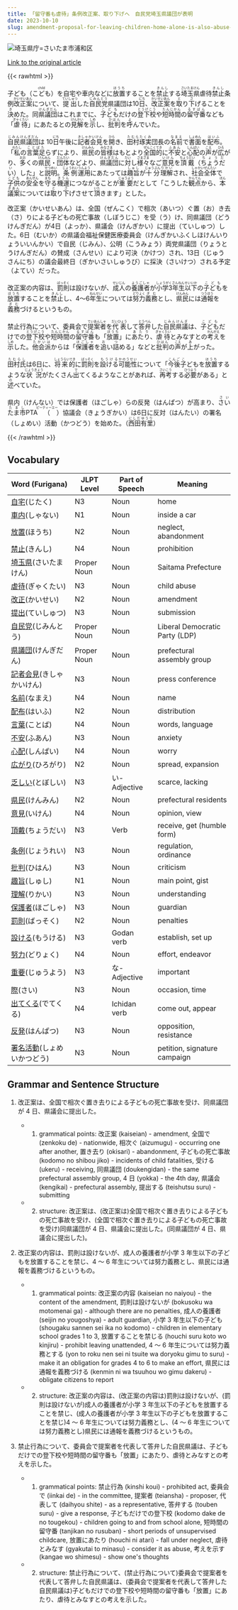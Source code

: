 ```yaml
---
title: 「留守番も虐待」条例改正案、取り下げへ　自民党埼玉県議団が表明
date: 2023-10-10
slug: amendment-proposal-for-leaving-children-home-alone-is-also-abuse-ordinance-to-be-withdrawn-announced-by-the-liberal-democratic-party-saitama-prefectural-members
---
```


![埼玉県庁=さいたま市浦和区](https://www.asahicom.jp/imgopt/img/5d0243c59a/comm_L/AS20231010001393.jpg "埼玉県庁=さいたま市浦和区")

[Link to the original article](https://asahi.com/articles/ASRBB4SD4RBBOXIE02C.html?iref=comtop_7_03)

{{< rawhtml >}}

<div>

<p>子ども<ruby>（こども）<rt>child</rt></ruby>を自宅や車内などに<ruby>放置<rt>ほうち</rt></ruby>することを<ruby>禁止<rt>きんし</rt></ruby>する<ruby>埼玉県<rt>さいたまけん</rt></ruby>虐待<ruby>禁止<rt>きんし</rt></ruby>条例<ruby>改正案<rt>かいせいあん</rt></ruby>について、<ruby>提出<rt>ていしゅつ</rt></ruby>した<ruby>自民党<rt>じみんとう</rt></ruby>県議団は10<ruby>日<rt>にち</rt></ruby>、<ruby>改正案<rt>かいせいあん</rt></ruby>を<ruby>取<rt>と</rt></ruby>り<ruby>下<rt>さ</rt></ruby>げることを<ruby>決<rt>き</rt></ruby>めた。同<ruby>県議団<rt>けんぎだん</rt></ruby>はこれまでに、<ruby>子ども<rt>こども</rt></ruby>だけの<ruby>登下校<rt>とうげこう</rt></ruby>や<ruby>短時間<rt>たんじかん</rt></ruby>の<ruby>留守番<rt>るすばん</rt></ruby>なども「<ruby>虐待<rt>ぎゃくたい</rt></ruby>」にあたるとの<ruby>見解<rt>けんかい</rt></ruby>を<ruby>示<rt>しめ</rt></ruby>し、<ruby>批判<rt>ひはん</rt></ruby>を<ruby>呼<rt>よ</rt></ruby>んでいた。</p>

<ruby>自民<rt>じみん</rt></ruby><ruby>県議団<rt>けんぎだん</rt></ruby>は 10<ruby>日<rt>にち</rt></ruby>午後に<ruby>記者会見<rt>きしゃかいけん</rt></ruby>を<ruby>開<rt>ひら</rt></ruby>き、<ruby>田村琢実<rt>たむらたくみ</rt></ruby>団長の<ruby>名前<rt>なまえ</rt></ruby>で<ruby>書面<rt>しょめん</rt></ruby>を<ruby>配布<rt>はいふ</rt></ruby>。「<ruby>私<rt>わたし</rt></ruby>の<ruby>言葉足<rt>ことばた</rt></ruby>らずにより、<ruby>県民<rt>けんみん</rt></ruby>の<ruby>皆様<rt>みなさま</rt></ruby>はもとより<ruby>全国的<rt>ぜんこくてき</rt></ruby>に<ruby>不安<rt>ふあん</rt></ruby>と<ruby>心配<rt>しんぱい</rt></ruby>の<ruby>声<rt>こえ</rt></ruby>が<ruby>広<rt>ひろ</rt></ruby>がり、<ruby>多<rt>おお</rt></ruby>くの<ruby>県民<rt>けんみん</rt></ruby>・<ruby>団体<rt>だんたい</rt></ruby>などより、<ruby>県議団<rt>けんぎだん</rt></ruby>に<ruby>対<rt>たい</rt></ruby>し<ruby>様々<rt>さまざま</rt></ruby>なご<ruby>意見<rt>いけん</rt></ruby>を<ruby>頂戴<rt>ちょうだい</rt></ruby>（<ruby>ちょうだい<rt>ちょうだい</rt></ruby>）した」と<ruby>説明<rt>せつめい</rt></ruby>。<ruby>条例<rt>じょうれい</rt></ruby><ruby>運用<rt>うんよう</rt></ruby>にあたっては<ruby>趣旨<rt>しゅし</rt></ruby>が<ruby>十分<rt>じゅうぶん</rt></ruby><ruby>理解<rt>りかい</rt></ruby>され、<ruby>社会<rt>しゃかい</rt></ruby><ruby>全体<rt>ぜんたい</rt></ruby>で<ruby>子供<rt>こども</rt></ruby>の<ruby>安全<rt>あんぜん</rt></ruby>を<ruby>守<rt>まも</rt></ruby>る<ruby>機運<rt>きうん</rt></ruby>につながることが<ruby>重要<rt>じゅうよう</rt></ruby>だとして「こうした<ruby>観点<rt>かんてん</rt></ruby>から、<ruby>本<rt>ほん</rt></ruby><ruby>議案<rt>ぎあん</rt></ruby>については<ruby>取<rt>と</rt></ruby>り<ruby>下<rt>さ</rt></ruby>げさせて<ruby>頂<rt>いた</rt></ruby>きます」とした。</p>

<p>改正案（かいせいあん）は、全国（ぜんこく）で相次（あいつ）ぐ置（お）き去（さ）りによる子どもの死亡事故（しぼうじこ）を受（う）け、同県議団（どうけんぎだん）が4日（よっか）、県議会（けんぎかい）に提出（ていしゅつ）した。6日（むいか）の県議会福祉保健医療委員会（けんぎかいふくしほけんいりょういいんかい）で自民（じみん）、公明（こうみょう）両党県議団（りょうとうけんぎだん）の賛成（さんせい）により可決（かけつ）され、13日（じゅうさんにち）の議会最終日（ぎかいさいしゅうび）に採決（さいけつ）される予定（よてい）だった。</p>

<p>改正案の内容は、<ruby>罰則<rt>ばっそく</rt></ruby>は設けないが、<ruby>成人<rt>せいじん</rt></ruby>の<ruby>養護者<rt>ようごしゃ</rt></ruby>が<ruby>小学3年生以下<rt>しょうがくさんねんせいいか</rt></ruby>の<ruby>子ども<rt>こども</rt></ruby>を<ruby>放置<rt>ほうち</rt></ruby>することを<ruby>禁止<rt>きんし</rt></ruby>し、4～6<ruby>年生<rt>ねんせい</rt></ruby>については<ruby>努力<rt>どりょく</rt></ruby><ruby>義務<rt>ぎむ</rt></ruby>とし、<ruby>県民<rt>けんみん</rt></ruby>には<ruby>通報<rt>つうほう</rt></ruby>を<ruby>義務<rt>ぎむ</rt></ruby>づけるというもの。</p>

<p>禁止行為について、委員会で<ruby>提案者<rt>ていあんしゃ</rt></ruby>を<ruby>代表<rt>だいひょう</rt></ruby>して<ruby>答弁<rt>とうべん</rt></ruby>した<ruby>自民県議<rt>じみんけんぎ</rt></ruby>は、<ruby>子ども<rt>こども</rt></ruby>だけでの<ruby>登下校<rt>とうげこう</rt></ruby>や<ruby>短時間<rt>たんじかん</rt></ruby>の<ruby>留守番<rt>るすばん</rt></ruby>も「<ruby>放置<rt>ほうち</rt></ruby>」に<ruby>あたり<rt>あたり</rt></ruby>、<ruby>虐待<rt>ぎゃくたい</rt></ruby>とみなすとの<ruby>考え<rt>かんがえ</rt></ruby>を<ruby>示<rt>しめ</rt></ruby>した。<ruby>他会派<rt>たかいは</rt></ruby>からは「<ruby>保護者<rt>ほごしゃ</rt></ruby>を<ruby>追<rt>お</rt></ruby>い<ruby>詰<rt>つ</rt></ruby>める」などと<ruby>批判<rt>ひはん</rt></ruby>の<ruby>声<rt>こえ</rt></ruby>が<ruby>上<rt>あ</rt></ruby>がった。</p>

<p><ruby>田村氏<rt>たむらし</rt></ruby>は6日に、<ruby>将来的<rt>しょうらいてき</rt></ruby>に<ruby>罰則<rt>ばっそく</rt></ruby>を<ruby>設ける<rt>もうける</rt></ruby><ruby>可能性<rt>かのうせい</rt></ruby>について「<ruby>今後<rt>こんご</rt></ruby><ruby>子<rt>こ</rt></ruby>どもを<ruby>放置<rt>ほうち</rt></ruby>するような<ruby>状況<rt>じょうきょう</rt></ruby>がたくさん<ruby>出<rt>で</rt></ruby>てくるようなことがあれば、<ruby>再考<rt>さいこう</rt></ruby>する<ruby>必要<rt>ひつよう</rt></ruby>がある」と<ruby>述<rt>の</rt></ruby>べていた。</p>

<p>県内<ruby>（けんない）</ruby>では保護者<ruby>（ほごしゃ）</ruby>らの反発<ruby>（はんぱつ）</ruby>が高まり、<ruby>さいたま市<rt>さいたまし</rt></ruby>PTA<ruby>（<rt>ピーティーエー</rt></ruby>）協議会<ruby>（きょうぎかい）</ruby>は6日に反対<ruby>（はんたい）</ruby>の署名<ruby>（しょめい）</ruby>活動<ruby>（かつどう）</ruby>を始めた。（<ruby>西田有里<rt>にしだゆうり</rt></ruby>）</p>

</div>
{{< /rawhtml >}}

## Vocabulary

| Word (Furigana)                                                                             | JLPT Level  | Part of Speech | Meaning                        |
| ------------------------------------------------------------------------------------------- | ----------- | -------------- | ------------------------------ |
| [自宅](https://jisho.org/search/%E8%87%AA%E5%AE%85)(じたく)                                 | N3          | Noun           | home                           |
| [車内](https://jisho.org/search/%E8%BB%8A%E5%86%85)(しゃない)                               | N1          | Noun           | inside a car                   |
| [放置](https://jisho.org/search/%E6%94%BE%E7%BD%AE)(ほうち)                                 | N2          | Noun           | neglect, abandonment           |
| [禁止](https://jisho.org/search/%E7%A6%81%E6%AD%A2)(きんし)                                 | N4          | Noun           | prohibition                    |
| [埼玉県](https://jisho.org/search/%E5%9F%BC%E7%8E%89%E7%9C%8C)(さいたまけん)                | Proper Noun | Noun           | Saitama Prefecture             |
| [虐待](https://jisho.org/search/%E8%99%90%E5%BE%85)(ぎゃくたい)                             | N3          | Noun           | child abuse                    |
| [改正](https://jisho.org/search/%E6%94%B9%E6%AD%A3)(かいせい)                               | N2          | Noun           | amendment                      |
| [提出](https://jisho.org/search/%E6%8F%90%E5%87%BA)(ていしゅつ)                             | N3          | Noun           | submission                     |
| [自民党](https://jisho.org/search/%E8%87%AA%E6%B0%91%E5%85%9A)(じみんとう)                  | Proper Noun | Noun           | Liberal Democratic Party (LDP) |
| [県議団](https://jisho.org/search/%E7%9C%8C%E8%AD%B0%E5%9B%A3)(けんぎだん)                  | Proper Noun | Noun           | prefectural assembly group     |
| [記者会見](https://jisho.org/search/%E8%A8%98%E8%80%85%E4%BC%9A%E8%A6%8B)(きしゃかいけん)   | N3          | Noun           | press conference               |
| [名前](https://jisho.org/search/%E5%90%8D%E5%89%8D)(なまえ)                                 | N4          | Noun           | name                           |
| [配布](https://jisho.org/search/%E9%85%8D%E5%B8%83)(はいふ)                                 | N2          | Noun           | distribution                   |
| [言葉](https://jisho.org/search/%E8%A8%80%E8%91%89)(ことば)                                 | N4          | Noun           | words, language                |
| [不安](https://jisho.org/search/%E4%B8%8D%E5%AE%89)(ふあん)                                 | N3          | Noun           | anxiety                        |
| [心配](https://jisho.org/search/%E5%BF%83%E9%85%8D)(しんぱい)                               | N4          | Noun           | worry                          |
| [広がり](https://jisho.org/search/%E5%BA%83%E3%81%8C%E3%82%8A)(ひろがり)                    | N2          | Noun           | spread, expansion              |
| [乏しい](https://jisho.org/search/%E4%B9%8F%E3%81%97%E3%81%84)(とぼしい)                    | N3          | い-Adjective   | scarce, lacking                |
| [県民](https://jisho.org/search/%E7%9C%8C%E6%B0%91)(けんみん)                               | N2          | Noun           | prefectural residents          |
| [意見](https://jisho.org/search/%E6%84%8F%E8%A6%8B)(いけん)                                 | N4          | Noun           | opinion, view                  |
| [頂戴](https://jisho.org/search/%E9%A0%82%E6%88%B4)(ちょうだい)                             | N3          | Verb           | receive, get (humble form)     |
| [条例](https://jisho.org/search/%E6%9D%A1%E4%BE%8B)(じょうれい)                             | N3          | Noun           | regulation, ordinance          |
| [批判](https://jisho.org/search/%E6%89%B9%E5%88%A4)(ひはん)                                 | N3          | Noun           | criticism                      |
| [趣旨](https://jisho.org/search/%E8%B6%A3%E6%97%A8)(しゅし)                                 | N1          | Noun           | main point, gist               |
| [理解](https://jisho.org/search/%E7%90%86%E8%A7%A3)(りかい)                                 | N3          | Noun           | understanding                  |
| [保護者](https://jisho.org/search/%E4%BF%9D%E8%AD%B7%E8%80%85)(ほごしゃ)                    | N3          | Noun           | guardian                       |
| [罰則](https://jisho.org/search/%E7%BD%B0%E5%89%87)(ばっそく)                               | N2          | Noun           | penalties                      |
| [設ける](https://jisho.org/search/%E8%A8%AD%E3%81%91%E3%82%8B)(もうける)                    | N3          | Godan verb     | establish, set up              |
| [努力](https://jisho.org/search/%E5%8A%AA%E5%8A%9B)(どりょく)                               | N4          | Noun           | effort, endeavor               |
| [重要](https://jisho.org/search/%E9%87%8D%E8%A6%81)(じゅうよう)                             | N3          | な-Adjective   | important                      |
| [際](https://jisho.org/search/%E9%9A%9B)(さい)                                              | N3          | Noun           | occasion, time                 |
| [出てくる](https://jisho.org/search/%E5%87%BA%E3%81%A6%E3%81%8F%E3%82%8B)(でてくる)         | N4          | Ichidan verb   | come out, appear               |
| [反発](https://jisho.org/search/%E5%8F%8D%E7%99%BA)(はんぱつ)                               | N3          | Noun           | opposition, resistance         |
| [署名活動](https://jisho.org/search/%E7%BD%B2%E5%90%8D%E6%B4%BB%E5%8B%95)(しょめいかつどう) | N3          | Noun           | petition, signature campaign   |

## Grammar and Sentence Structure

1. 改正案は、全国で相次ぐ置き去りによる子どもの死亡事故を受け、同県議団が 4 日、県議会に提出した。

   - 1. grammatical points: 改正案 (kaiseian) - amendment, 全国で (zenkoku de) - nationwide, 相次ぐ (aizumugu) - occurring one after another, 置き去り (okisari) - abandonment, 子どもの死亡事故 (kodomo no shibou jiko) - incidents of child fatalities, 受ける (ukeru) - receiving, 同県議団 (doukengidan) - the same prefectural assembly group, 4 日 (yokka) - the 4th day, 県議会 (kengikai) - prefectural assembly, 提出する (teishutsu suru) - submitting
   - 2. structure: 改正案は、(改正案は)全国で相次ぐ置き去りによる子どもの死亡事故を受け、(全国で相次ぐ置き去りによる子どもの死亡事故を受け)同県議団が 4 日、県議会に提出した。(同県議団が 4 日、県議会に提出した)。

2. 改正案の内容は、罰則は設けないが、成人の養護者が小学 3 年生以下の子どもを放置することを禁じ、4 ～ 6 年生については努力義務とし、県民には通報を義務づけるというもの。

   - 1. grammatical points: 改正案の内容 (kaiseian no naiyou) - the content of the amendment, 罰則は設けないが (bokusoku wa motomenai ga) - although there are no penalties, 成人の養護者 (seijin no yougoshya) - adult guardian, 小学 3 年生以下の子ども (shougaku sannen sei ika no kodomo) - children in elementary school grades 1 to 3, 放置することを禁じる (houchi suru koto wo kinjiru) - prohibit leaving unattended, 4 ～ 6 年生については努力義務とする (yon to roku nen sei ni tsuite wa doryoku gimu to suru) - make it an obligation for grades 4 to 6 to make an effort, 県民には通報を義務づける (kenmin ni wa tsuuhou wo gimu dakeru) - obligate citizens to report
   - 2. structure: 改正案の内容は、(改正案の内容は)罰則は設けないが、(罰則は設けないが)成人の養護者が小学 3 年生以下の子どもを放置することを禁じ、(成人の養護者が小学 3 年生以下の子どもを放置することを禁じ)4 ～ 6 年生については努力義務とし、(4 ～ 6 年生については努力義務とし)県民には通報を義務づけるというもの。

3. 禁止行為について、委員会で提案者を代表して答弁した自民県議は、子どもだけでの登下校や短時間の留守番も「放置」にあたり、虐待とみなすとの考えを示した。
   - 1. grammatical points: 禁止行為 (kinshi koui) - prohibited act, 委員会で (iinkai de) - in the committee, 提案者 (teiansha) - proposer, 代表して (daihyou shite) - as a representative, 答弁する (touben suru) - give a response, 子どもだけでの登下校 (kodomo dake de no tougekou) - children going to and from school alone, 短時間の留守番 (tanjikan no rusuban) - short periods of unsupervised childcare, 放置にあたり (houchi ni atari) - fall under neglect, 虐待とみなす (gyakutai to minasu) - consider it as abuse, 考えを示す (kangae wo shimesu) - show one's thoughts
   - 2. structure: 禁止行為について、(禁止行為について)委員会で提案者を代表して答弁した自民県議は、(委員会で提案者を代表して答弁した自民県議は)子どもだけでの登下校や短時間の留守番も「放置」にあたり、虐待とみなすとの考えを示した。
